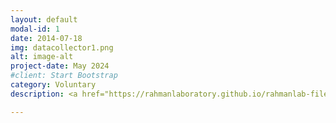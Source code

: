 ```yaml
---
layout: default
modal-id: 1
date: 2014-07-18
img: datacollector1.png
alt: image-alt
project-date: May 2024
#client: Start Bootstrap
category: Voluntary
description: <a href="https://rahmanlaboratory.github.io/rahmanlab-files//files/volunteer_obesity_research_project_dhaka_high_school.pdf">1.1 PUBLIC HEALTH | RESEARCH | PROJECT - Understanding Obesity and Mental Health Among High School-College going Students.</a>

---
```

